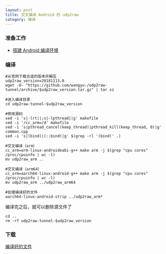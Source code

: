 ```yaml
---
layout: post
title: 交叉编译 Android 的 udp2raw
category: 编译
---
```


### 准备工作
- [搭建 Android 编译环境](/编译/2019/11/22/android-environment.html)

### 编译
```shell
#从官网下载合适的版本并解压
udp2raw_version=20181113.0
wget -O- "https://github.com/wangyu-/udp2raw-tunnel/archive/$udp2raw_version.tar.gz" | tar xz

#进入编译目录
cd udp2raw-tunnel-$udp2raw_version

#修改源码
sed -i 's|-lrt||;s|-lpthread||g' makefile
sed -i '/cc_arm=/d' makefile
sed -i 's|pthread_cancel(keep_thread)|pthread_kill(keep_thread, 0)|g' common.cpp
sed -i 's|(bind(|(::bind(|g' $(grep -rl '(bind(' .)

#交叉编译（arm）
cc_arm=arm-linux-androideabi-g++ make arm -j $(grep "cpu cores" /proc/cpuinfo | wc -l)
mv udp2raw_arm ..

#交叉编译（arm64）
cc_arm=aarch64-linux-android-g++ make arm -j $(grep "cpu cores" /proc/cpuinfo | wc -l)
mv udp2raw_arm ../udp2raw_arm64

#处理编译好的文件
aarch64-linux-android-strip ../udp2raw_arm*
```

编译完之后，就可以删除源文件了
```shell
cd ..
rm -rf udp2raw-tunnel-$udp2raw_version
```

### 下载
[编译好的文件](/assets/android-udp2raw.tar.gz)
